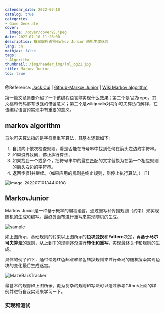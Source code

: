 ```yaml
---
calendar_date: 2022-07-10
catalog: true
categories:
- Game Generate
cover:
  image: /cover/cover22.jpeg
date: 2022-07-10 11:26:00
description: 概率编程语言Markov Junior 随机生成迷宫
lang: cn
mathjax: false
tags:
- Algorithm
thumbnail: /img/header_img/lml_bg22.jpg
title: Markov Junior
toc: true
---
```


@Reference: [Jack Cui](https://mp.weixin.qq.com/s?__biz=MzIxODg1OTk1MA==&mid=2247513354&idx=1&sn=28b5492cc0a86b04f0a0b975bf42568c&ascene=56&devicetype=iOS15.5&version=1800172f&nettype=WIFI&abtest_cookie=AAACAA%3D%3D&lang=zh_CN&fontScale=100&exportkey=ARSr9kinLTM%2B6fr7WYBKF%2FM%3D&pass_ticket=gK4kcTE5wfRRXzd0FMTJlg9zBNGh%2BZ5VoWQkUbqSJXykXGIdMXasyLJgUxII1IDt&wx_header=3) | [Github-Markov Junior](https://github.com/mxgmn/MarkovJunior) | [Wiki Markov algorithm](https://github.com/mxgmn/MarkovJunior)

第一篇文章简要介绍了一下该编程语言能实现什么效果；第二个是官方repo，其文档和代码都有很强的借鉴意义；第三个是wikipedia对马尔可夫算法的解释，在该编程语言的实现中有重要的意义。

## markov algorithm

马尔可夫算法指的是字符串重写算法，其基本逻辑如下:

1. 自顶向下依次检查规则，看是否能在符号串中找到任何在箭头左边的字符串。
2. 如果没有找到，停止执行算法。
3. 如果找到一个或多个，把符号串中的最左匹配的文字替换为在第一个相应规则的箭头右边的字符串。
4. 返回步骤1并继续。（如果应用的规则是终止规则，则停止执行算法。） [1] 



![image-20220710134410108](https://picture-bed-001-1310572365.cos.ap-guangzhou.myqcloud.com/imgs/image-20220710134410108.png)

## MarkovJunior

Markov Junior是一种基于概率的编程语言，通过重写和传播规则（约束）来实现随机的生成和编写。最终对画布进行重写来实现随机的生成。

![sample](https://github.com/mxgmn/MarkovJunior/raw/main/images/top-iso.gif)

如上图所示，基础规则的约束以上图所示的**色块变换**和**Pattern**决定，再**基于马尔可夫算法**的规则，从上到下的规则逐渐进行**转化和重写**，实现最终关卡和规则的生成。

具体的例子如下，通过设定红色起点和颜色转换规则来进行全局的随机搜索实现色块的变化最后生成迷宫。

![MazeBackTracker](https://github.com/mxgmn/MarkovJunior/raw/main/images/MazeBacktracker.gif)

最基本的规则如上图所示，更为复杂的规则和写法可以通过参考GIthub上面的样例并进行自我实现来学习一下。

### 实现和测试